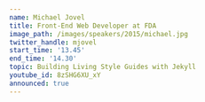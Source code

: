 ```yaml
---
name: Michael Jovel
title: Front-End Web Developer at FDA
image_path: /images/speakers/2015/michael.jpg
twitter_handle: mjovel
start_time: '13.45'
end_time: '14.30'
topic: Building Living Style Guides with Jekyll
youtube_id: 8zSHG6XU_xY
announced: true
---
```

